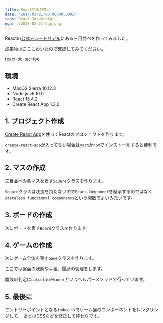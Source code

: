 ```yaml
---
title: Reactで三目並べ
date: "2017-03-21T00:00:00.000Z"
tags: React JavaScript
ogp: ./2017-03-21-ogp.png
---
```


Reactの[公式チュートリアル](https://facebook.github.io/react/tutorial/tutorial.html)にある三目並べを作ってみました。

成果物はここにおいたので確認してみてください。

[react-tic-tac-toe](/playground/react-tic-tac-toe/)

## **環境**

- MacOS Sierra 10.12.3
- Node.js v6.10.0
- React 15.4.2
- Create React App 1.3.0

## **1. プロジェクト作成**

[Create React App](https://github.com/facebookincubator/create-react-app)を使ってReactのプロジェクトを作ります。

`create-react-app`が入ってない場合は`yarn`か`npm`でインストールすると便利です。

<code class="gist-code" data-gist-id="7ca9e498ef04e1c65be01751631a1eae" data-gist-file="create-react-app.sh" data-gist-enable-cache="true"></code>

## **2. マスの作成**

三目並べの各マスを表す`Square`クラスを作ります。

`Square`クラスは状態を持たないので`React.Component`を継承するのではなく`stateless functional components`という関数でよいみたいです。

<code class="gist-code" data-gist-id="7ca9e498ef04e1c65be01751631a1eae" data-gist-file="Square.js" data-gist-enable-cache="true"></code>

## **3. ボードの作成**

次にボードを表す`Board`クラスを作ります。

<code class="gist-code" data-gist-id="7ca9e498ef04e1c65be01751631a1eae" data-gist-file="Board.js" data-gist-enable-cache="true"></code>

## **4. ゲームの作成**

次にゲーム全体を表す`Game`クラスを作ります。

ここでは盤面の状態や手番、履歴の管理をします。

勝敗の判定は`calculateWinner`というヘルパーメソッドで行っています。

<code class="gist-code" data-gist-id="7ca9e498ef04e1c65be01751631a1eae" data-gist-file="Game.js" data-gist-enable-cache="true"></code>

## **5. 最後に**

エントリーポイントとなる`index.js`でゲーム盤のコンポーネントをレンダリングして、
あとはCSSなどを修正して終わりです。

<code class="gist-code" data-gist-id="7ca9e498ef04e1c65be01751631a1eae" data-gist-file="index.js" data-gist-enable-cache="true"></code>

<code class="gist-code" data-gist-id="7ca9e498ef04e1c65be01751631a1eae" data-gist-file="index.html" data-gist-enable-cache="true"></code>

<code class="gist-code" data-gist-id="7ca9e498ef04e1c65be01751631a1eae" data-gist-file="index.css" data-gist-enable-cache="true"></code>
